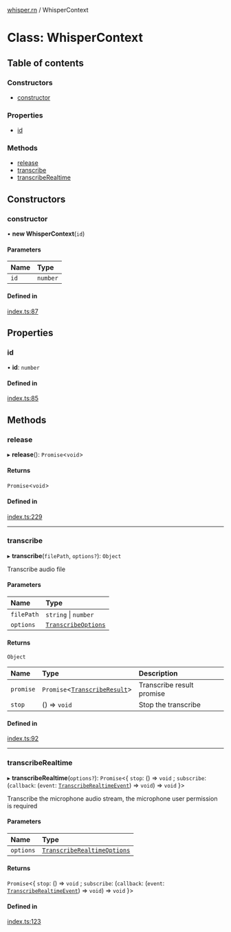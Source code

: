 [whisper.rn](../README.md) / WhisperContext

# Class: WhisperContext

## Table of contents

### Constructors

- [constructor](WhisperContext.md#constructor)

### Properties

- [id](WhisperContext.md#id)

### Methods

- [release](WhisperContext.md#release)
- [transcribe](WhisperContext.md#transcribe)
- [transcribeRealtime](WhisperContext.md#transcriberealtime)

## Constructors

### constructor

• **new WhisperContext**(`id`)

#### Parameters

| Name | Type |
| :------ | :------ |
| `id` | `number` |

#### Defined in

[index.ts:87](https://github.com/mybigday/whisper.rn/blob/4a7ec1e/src/index.ts#L87)

## Properties

### id

• **id**: `number`

#### Defined in

[index.ts:85](https://github.com/mybigday/whisper.rn/blob/4a7ec1e/src/index.ts#L85)

## Methods

### release

▸ **release**(): `Promise`<`void`\>

#### Returns

`Promise`<`void`\>

#### Defined in

[index.ts:229](https://github.com/mybigday/whisper.rn/blob/4a7ec1e/src/index.ts#L229)

___

### transcribe

▸ **transcribe**(`filePath`, `options?`): `Object`

Transcribe audio file

#### Parameters

| Name | Type |
| :------ | :------ |
| `filePath` | `string` \| `number` |
| `options` | [`TranscribeOptions`](../README.md#transcribeoptions) |

#### Returns

`Object`

| Name | Type | Description |
| :------ | :------ | :------ |
| `promise` | `Promise`<[`TranscribeResult`](../README.md#transcriberesult)\> | Transcribe result promise |
| `stop` | () => `void` | Stop the transcribe |

#### Defined in

[index.ts:92](https://github.com/mybigday/whisper.rn/blob/4a7ec1e/src/index.ts#L92)

___

### transcribeRealtime

▸ **transcribeRealtime**(`options?`): `Promise`<{ `stop`: () => `void` ; `subscribe`: (`callback`: (`event`: [`TranscribeRealtimeEvent`](../README.md#transcriberealtimeevent)) => `void`) => `void`  }\>

Transcribe the microphone audio stream, the microphone user permission is required

#### Parameters

| Name | Type |
| :------ | :------ |
| `options` | [`TranscribeRealtimeOptions`](../README.md#transcriberealtimeoptions) |

#### Returns

`Promise`<{ `stop`: () => `void` ; `subscribe`: (`callback`: (`event`: [`TranscribeRealtimeEvent`](../README.md#transcriberealtimeevent)) => `void`) => `void`  }\>

#### Defined in

[index.ts:123](https://github.com/mybigday/whisper.rn/blob/4a7ec1e/src/index.ts#L123)
